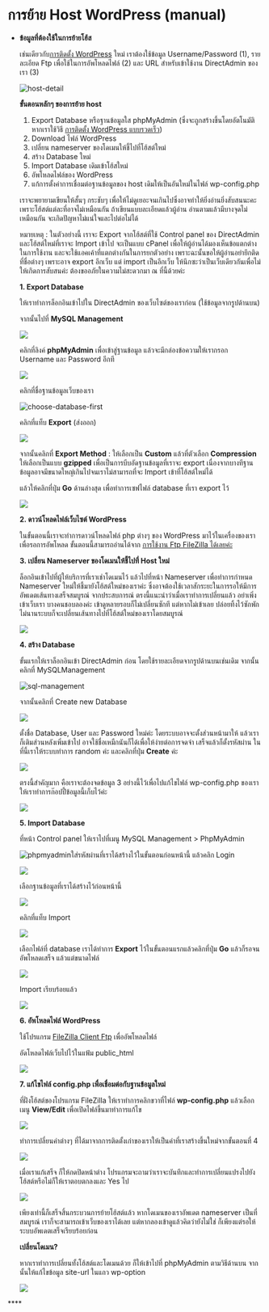 # การย้าย Host WordPress \(manual\)



* **ข้อมูลที่ต้องใช้ในการย้ายโฮ้ส** 

  เช่นเดียวกับ[การติดตั้ง WordPress](https://www.wpthaiuser.com/%e0%b8%84%e0%b8%b9%e0%b9%88%e0%b8%a1%e0%b8%b7%e0%b8%ad%e0%b8%81%e0%b8%b2%e0%b8%a3%e0%b8%95%e0%b8%b4%e0%b8%94%e0%b8%95%e0%b8%b1%e0%b9%89%e0%b8%87-wordpress-manual/) ใหม่ เราต้องใช้ข้อมูล Username/Password \(1\), รายละเอียด Ftp เพื่อใช้ในการอัพโหลดไฟล์ \(2\) และ URL สำหรับเข้าใช้งาน DirectAdmin ของเรา \(3\)

  ![host-detail](https://www.wpthaiuser.com/wp-content/uploads/2014/12/host-detail.png)

  **ขั้นตอนหลักๆ ของการย้าย host**

  1. Export Database หรือฐานข้อมูลใส phpMyAdmin \(ซึ่งจะถูกสร้างขึ้นโดยอัตโนมัติหากเราใช้วิธี [การติดตั้ง WordPress แบบรวดเร็ว](https://www.wpthaiuser.com/lnw-installer-%e0%b8%81%e0%b8%b2%e0%b8%a3%e0%b8%95%e0%b8%b4%e0%b8%94%e0%b8%95%e0%b8%b1%e0%b9%89%e0%b8%87-wordpress-%e0%b9%83%e0%b8%99-3-%e0%b8%99%e0%b8%b2%e0%b8%97%e0%b8%b5/)\)
  2. Download ไฟล์ WordPress
  3. เปลี่ยน nameserver ของโดเมนให้ชี้ไปที่โฮ้สต์ใหม่
  4. สร้าง Database ใหม่
  5. Import Database เดิมเข้าโฮ้สใหม่
  6. อัพโหลดไฟล์ของ WordPress
  7. แก้การตั้งค่าการเชื่อมต่อฐานข้อมูลของ host เดิมให้เป็นอันใหม่ในไฟล์ wp-config.php

  เราจะพยายามเขียนให้สั้นๆ กระชับๆ เพื่อให้ไม่ดูเยอะจนเกินไปซึ่งอาจทำให้ยิ่งอ่านยิ่งสับสนนะคะ เพราะโฮ้สต์แต่ละที่อาจไม่เหมือนกัน ถ้าเขียนแบบละเอียดแล้วผู้อ่าน อ่านตามแล้วมีบางจุดไม่เหมือนกัน จะเกิดปัญหาไม่แน่ใจและไปต่อไม่ได้

  หมายเหตุ : ในตัวอย่างนี้ เราจะ Export จากโฮ้สต์ที่ใช้ Control panel ของ DirectAdmin และโฮ้สต์ใหม่ที่เราจะ Import เข้าไป จะเป็นแบบ cPanel เพื่อให้ผู้อ่านได้มองเห็นข้อแตกต่างในการใช้งาน และจะใช้แอคเค้าที่แตกต่างกันในการยกตัวอย่าง เพราะฉะนั้นขอให้ผู้อ่านอย่ายึกติดที่ชื่อต่างๆ เพราะอาจ export อีกเว็บ แต่ import เป็นอีกเว็บ ให้นึกซะว่าเป็นเว็บเดียวกันเพื่อไม่ให้เกิดการสับสนค่ะ ต้องขออภัยในความไม่สะดวกมา ณ ที่นี้ด้วยค่ะ

  **1. Export Database**

  ให้เราทำการล็อกอินเข้าไปใน DirectAdmin ของเว็บไซต์ของเราก่อน \(ใช้ข้อมูลจากรูปด้านบน\)

  จากนั้นไปที่ **MySQL Management**

  ![](https://www.wpthaiuser.com/wp-content/uploads/2014/12/sql-management.png)

  คลิกที่ลิงค์ **phpMyAdmin** เพื่อเข้าสู่ฐานข้อมูล แล้วจะมีกล่องข้อความให้เรากรอก Username และ Password อีกที

  ![](https://www.wpthaiuser.com/wp-content/uploads/2014/12/phpmyadmin.png)

  คลิกที่ชื่อฐานข้อมูลเว็บของเรา

  ![choose-database-first](https://www.wpthaiuser.com/wp-content/uploads/2014/12/choose-database-first.png)

  คลิกที่แท็บ **Export** \(ส่งออก\)

  ![](https://www.wpthaiuser.com/wp-content/uploads/2014/12/export-database-wordpress.png)

  จากนั้นคลิกที่ **Export Method** : ให้เลือกเป็น **Custom** แล้วที่ตัวเลือก **Compression** ให้เลือกเป็นแบบ **gzipped** เพื่อเป็นการบีบอัดฐานข้อมูลที่เราจะ export เนื่องจากบางทีฐานข้อมูลอาจมีขนาดใหญ่เกินไปจนเราไม่สามารถที่จะ Import เข้าที่โฮ้สต์ใหม่ได้

  แล้วให้คลิกที่ปุ่ม **Go** ด้านล่างสุด เพื่อทำการเซฟไฟล์ database ที่เรา export ไว้

  ![](https://www.wpthaiuser.com/wp-content/uploads/2014/12/export-custom-gzipped.png)

  **2. ดาวน์โหลดไฟล์เว็บไซต์ WordPress**

  ในขั้นตอนนี้เราจะทำการดาวน์โหลดไฟล์ php ต่างๆ ของ WordPress มาไว้ในเครื่องของเราเพื่อรอการอัพโหลด ขั้นตอนนี้สามารถอ่านได้จาก [การใช้งาน Ftp FileZilla ได้เลยค่ะ ](https://www.wpthaiuser.com/%e0%b8%81%e0%b8%b2%e0%b8%a3%e0%b9%83%e0%b8%8a%e0%b9%89%e0%b8%87%e0%b8%b2%e0%b8%99-filezilla/)

  **3. เปลี่ยน Nameserver ของโดเมนให้ชี้ไปที่ Host ใหม่**

  ล็อกอินเข้าไปที่ผู้ให้บริการที่เราเช่าโดเมนไว้ แล้วไปที่หน้า Nameserver เพื่อทำการกำหนด Nameserver ใหม่ให้ชี้มายังโฮ้สต์ใหม่ของเราค่ะ ซึ่งอาจต้องใช้เวลาสักระยะในการรอให้มีการอัพเดตเส้นทางเสร็จสมบูรณ์ จากประสบการณ์ ตรงนี้แนะนำว่าเมื่อเราทำการเปลี่ยนแล้ว อย่าเพิ่งเข้าเว็บเรา บางคนชอบลองค่ะ เข้าดูหลายรอบก็ไม่เปลี่ยนซักที แต่หากไม่เข้าเลย ปล่อยทิ้งไว้ซักพัก ไม่นานระบบก็จะเปลี่ยนเส้นทางไปที่โฮ้สต์ใหม่ของเราโดยสมบูรณ์

  ![](https://www.wpthaiuser.com/wp-content/uploads/2014/12/name-com-nameserver-1.png)

  **4. สร้าง Database**

  ขั้นแรกให้เราล็อกอินเข้า DirectAdmin ก่อน โดยใช้รายละเอียดจากรูปด้านบนเช่นเดิม จากนั้นคลิกที่ MySQLManagement

  ![sql-management](https://www.wpthaiuser.com/wp-content/uploads/2014/12/sql-management.png)

  จากนั้นคลิกที่ Create new Database

  ![](https://www.wpthaiuser.com/wp-content/uploads/2014/12/create-database.png)

  ตั้งชื่อ Database, User และ Password ใหม่ค่ะ โดยระบบอาจจะตั้งส่วนหน้ามาให้ แล้วเราก็เติมส่วนหลังเพิ่มเข้าไป อาจใช้ชื่อเหมืกนันก็ได้เพื่อให้ง่ายต่อการจดจำ เสร็จแล้วก็ตั้งรหัสผ่าน ในที่นี้เราให้ระบบทำการ random ค่ะ และคลิกที่ปุ่ม **Create** ค่ะ

  ![](https://www.wpthaiuser.com/wp-content/uploads/2014/12/make-datebase-user-1.png)

  ตรงนี้สำคัญมาก คือเราจะต้องจดข้อมูล 3 อย่างนี้ไว้เพื่อไปแก้ไขไฟล์ wp-config.php ของเรา ให้เราทำการก๊อปปี้ข้อมูลนี้เก็บไว้ค่ะ

  ![](https://www.wpthaiuser.com/wp-content/uploads/2014/12/copy-database-detali-1.png)

  **5.  Import Database**

  ที่หน้า Control panel ให้เราไปที่เมนู MySQL Management &gt; PhpMyAdmin

  ![phpmyadmin](https://www.wpthaiuser.com/wp-content/uploads/2014/12/phpmyadmin.png)ใส่รหัสผ่านที่เราได้สร้างไว้ในขั้นตอนก่อนหน้านี้ แล้วคลิก Login

  ![](https://www.wpthaiuser.com/wp-content/uploads/2014/12/login-phpmyadmin-1.png)

  เลือกฐานข้อมูลที่เราได้สร้างไว้ก่อนหน้านี้

  ![](https://www.wpthaiuser.com/wp-content/uploads/2014/12/choose-database-1.png)

  คลิกที่แท็บ Import

  ![](https://www.wpthaiuser.com/wp-content/uploads/2014/12/import-tab-1.png)

  เลือกไฟล์ที่ database เราได้ทำการ **Export** ไว้ในขั้นตอนแรกแล้วคลิกที่ปุ่ม **Go** แล้วก็รอจนอัพโหลดเสร็จ แล้วแต่ขนาดไฟล์

  ![](https://www.wpthaiuser.com/wp-content/uploads/2014/12/import-database-1.png)

  Import เรียบร้อยแล้ว

  ![](https://www.wpthaiuser.com/wp-content/uploads/2014/12/sucessful-import-database-1.png)

  **6. อัพโหลดไฟล์ WordPress**

  ใช้โปรแกรม [FileZilla Client Ftp](https://www.wpthaiuser.com/%e0%b8%81%e0%b8%b2%e0%b8%a3%e0%b9%83%e0%b8%8a%e0%b9%89%e0%b8%87%e0%b8%b2%e0%b8%99-filezilla/) เพื่ออัพโหลดไฟล์

  อัดโหลดไฟล์เว็บไปไว้ในแฟ้ม public\_html

  ![](https://www.wpthaiuser.com/wp-content/uploads/2014/12/drag-wordpress-ftp.png)

  **7.  แก้ไขไฟล์ config.php เพื่อเชื่อมต่อกับฐานข้อมูลใหม่**

  ที่ฝั่งโฮ้สต์ของโปรแกรม FileZilla ให้เราทำการคลิกขวาที่ไฟล์ **wp-config.php** แล้วเลือกเมนู **View/Edit** เพื่อเปิดไฟล์ขึ้นมาทำการแก้ไข

  ![](https://www.wpthaiuser.com/wp-content/uploads/2014/12/edit-config1.png)

  ทำการเปลี่ยนค่าต่างๆ ที่ได้มาจากการติดตั้งเก่าของเราให้เป็นค่าที่เราสร้างขึ้นใหม่จากขั้นตอนที่ 4

  ![](https://www.wpthaiuser.com/wp-content/uploads/2014/12/connect-database.png)

  เมื่อเราแก้เสร็จ ก็ให้กดปิดหน้าต่าง โปรแกรมจะถามว่าเราจะบันทึกและทำการเปลี่ยนแปรงไปยังโฮ้สต์หรือไม่ก็ให้เราตอบตกลงและ Yes ไป

  ![](https://www.wpthaiuser.com/wp-content/uploads/2014/12/config-edit-php.png)

  เพียงเท่านี้ก็เสร็จสิ้นกระบวนการย้ายโฮ้สต์แล้ว หากโดเมนของเราอัพเดต nameserver เป็นที่สมบูรณ์ เราก็จะสามารถเข้าเว็บของเราได้เลย แต่หากลองเข้าดูแล้วคิดว่ายังไม่ใช่ ก็เพียงแต่รอให้ระบบอัพเดตเสร็จเรียบร้อยก่อน

  **เปลี่ยนโดเมน?**

  หากเราทำการเปลี่ยนทั้งโฮ้สต์และโดเมนด้วย ก็ให้เข้าไปที่ phpMyAdmin ตามวิธีด้านบน จากนั้นให้แก้ไขข้อมูล site-url ในแถว wp-option

  ![](https://www.wpthaiuser.com/wp-content/uploads/2014/12/site-url.png)

\*\*\*\*



